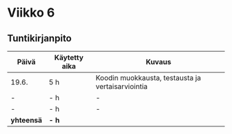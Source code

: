 # Viikko 6

## Tuntikirjanpito 
| **Päivä** | **Käytetty aika** | **Kuvaus** |
| ----------| ----------------- | ---------- |
| 19.6. | 5 h | Koodin muokkausta, testausta ja vertaisarviointia |
| - | - h | - |
| - | - h | - |
| **yhteensä** | **- h** |
